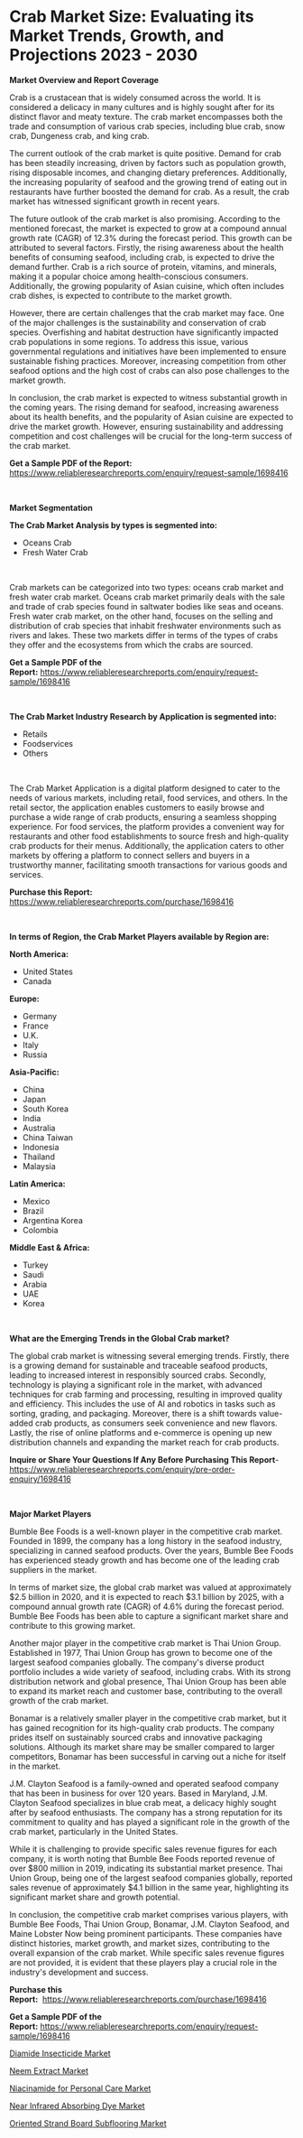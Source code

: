 <p><h1>Crab Market Size: Evaluating its Market Trends, Growth, and Projections 2023 - 2030</h1></p><p><strong>Market Overview and Report Coverage</strong></p>
<p><p>Crab is a crustacean that is widely consumed across the world. It is considered a delicacy in many cultures and is highly sought after for its distinct flavor and meaty texture. The crab market encompasses both the trade and consumption of various crab species, including blue crab, snow crab, Dungeness crab, and king crab.</p><p>The current outlook of the crab market is quite positive. Demand for crab has been steadily increasing, driven by factors such as population growth, rising disposable incomes, and changing dietary preferences. Additionally, the increasing popularity of seafood and the growing trend of eating out in restaurants have further boosted the demand for crab. As a result, the crab market has witnessed significant growth in recent years.</p><p>The future outlook of the crab market is also promising. According to the mentioned forecast, the market is expected to grow at a compound annual growth rate (CAGR) of 12.3% during the forecast period. This growth can be attributed to several factors. Firstly, the rising awareness about the health benefits of consuming seafood, including crab, is expected to drive the demand further. Crab is a rich source of protein, vitamins, and minerals, making it a popular choice among health-conscious consumers. Additionally, the growing popularity of Asian cuisine, which often includes crab dishes, is expected to contribute to the market growth.</p><p>However, there are certain challenges that the crab market may face. One of the major challenges is the sustainability and conservation of crab species. Overfishing and habitat destruction have significantly impacted crab populations in some regions. To address this issue, various governmental regulations and initiatives have been implemented to ensure sustainable fishing practices. Moreover, increasing competition from other seafood options and the high cost of crabs can also pose challenges to the market growth.</p><p>In conclusion, the crab market is expected to witness substantial growth in the coming years. The rising demand for seafood, increasing awareness about its health benefits, and the popularity of Asian cuisine are expected to drive the market growth. However, ensuring sustainability and addressing competition and cost challenges will be crucial for the long-term success of the crab market.</p></p>
<p><strong>Get a Sample PDF of the Report:</strong> <a href="https://www.reliableresearchreports.com/enquiry/request-sample/1698416">https://www.reliableresearchreports.com/enquiry/request-sample/1698416</a></p>
<p>&nbsp;</p>
<p><strong>Market Segmentation</strong></p>
<p><strong>The Crab Market Analysis by types is segmented into:</strong></p>
<p><ul><li>Oceans Crab</li><li>Fresh Water Crab</li></ul></p>
<p>&nbsp;</p>
<p><p>Crab markets can be categorized into two types: oceans crab market and fresh water crab market. Oceans crab market primarily deals with the sale and trade of crab species found in saltwater bodies like seas and oceans. Fresh water crab market, on the other hand, focuses on the selling and distribution of crab species that inhabit freshwater environments such as rivers and lakes. These two markets differ in terms of the types of crabs they offer and the ecosystems from which the crabs are sourced.</p></p>
<p><strong>Get a Sample PDF of the Report:</strong>&nbsp;<a href="https://www.reliableresearchreports.com/enquiry/request-sample/1698416">https://www.reliableresearchreports.com/enquiry/request-sample/1698416</a></p>
<p>&nbsp;</p>
<p><strong>The Crab Market Industry Research by Application is segmented into:</strong></p>
<p><ul><li>Retails</li><li>Foodservices</li><li>Others</li></ul></p>
<p>&nbsp;</p>
<p><p>The Crab Market Application is a digital platform designed to cater to the needs of various markets, including retail, food services, and others. In the retail sector, the application enables customers to easily browse and purchase a wide range of crab products, ensuring a seamless shopping experience. For food services, the platform provides a convenient way for restaurants and other food establishments to source fresh and high-quality crab products for their menus. Additionally, the application caters to other markets by offering a platform to connect sellers and buyers in a trustworthy manner, facilitating smooth transactions for various goods and services.</p></p>
<p><strong>Purchase this Report:</strong>&nbsp; <a href="https://www.reliableresearchreports.com/purchase/1698416">https://www.reliableresearchreports.com/purchase/1698416</a></p>
<p>&nbsp;</p>
<p><strong>In terms of Region, the Crab Market Players available by Region are:</strong></p>
<p>
    <p> <strong> North America: </strong>
        <ul>
            <li>United States</li>
            <li>Canada</li>
        </ul>
        </p> 
    <p> <strong> Europe: </strong>
        <ul>
            <li>Germany</li>
            <li>France</li>
            <li>U.K.</li>
            <li>Italy</li>
            <li>Russia</li>
        </ul>
        </p> 
    <p> <strong> Asia-Pacific: </strong>
        <ul>
            <li>China</li>
            <li>Japan</li>
            <li>South Korea</li>
            <li>India</li>
            <li>Australia</li>
            <li>China Taiwan</li>
            <li>Indonesia</li>
            <li>Thailand</li>
            <li>Malaysia</li>
        </ul>
        </p> 
    <p> <strong> Latin America: </strong>
        <ul>
            <li>Mexico</li>
            <li>Brazil</li>
            <li>Argentina Korea</li>
            <li>Colombia</li>
        </ul>
        </p> 
    <p> <strong> Middle East & Africa: </strong>
        <ul>
            <li>Turkey</li>
            <li>Saudi</li>
            <li>Arabia</li>
            <li>UAE</li>
            <li>Korea</li>
        </ul>
    </p>
    </p>
<p>&nbsp;</p>
<p><strong>What are the Emerging Trends in the Global Crab market?</strong></p>
<p><p>The global crab market is witnessing several emerging trends. Firstly, there is a growing demand for sustainable and traceable seafood products, leading to increased interest in responsibly sourced crabs. Secondly, technology is playing a significant role in the market, with advanced techniques for crab farming and processing, resulting in improved quality and efficiency. This includes the use of AI and robotics in tasks such as sorting, grading, and packaging. Moreover, there is a shift towards value-added crab products, as consumers seek convenience and new flavors. Lastly, the rise of online platforms and e-commerce is opening up new distribution channels and expanding the market reach for crab products.</p></p>
<p><strong>Inquire or Share Your Questions If Any Before Purchasing This Report</strong>- <a href="https://www.reliableresearchreports.com/enquiry/pre-order-enquiry/1698416">https://www.reliableresearchreports.com/enquiry/pre-order-enquiry/1698416</a></p>
<p>&nbsp;</p>
<p><strong>Major Market Players</strong></p>
<p><p>Bumble Bee Foods is a well-known player in the competitive crab market. Founded in 1899, the company has a long history in the seafood industry, specializing in canned seafood products. Over the years, Bumble Bee Foods has experienced steady growth and has become one of the leading crab suppliers in the market.</p><p>In terms of market size, the global crab market was valued at approximately $2.5 billion in 2020, and it is expected to reach $3.1 billion by 2025, with a compound annual growth rate (CAGR) of 4.6% during the forecast period. Bumble Bee Foods has been able to capture a significant market share and contribute to this growing market.</p><p>Another major player in the competitive crab market is Thai Union Group. Established in 1977, Thai Union Group has grown to become one of the largest seafood companies globally. The company's diverse product portfolio includes a wide variety of seafood, including crabs. With its strong distribution network and global presence, Thai Union Group has been able to expand its market reach and customer base, contributing to the overall growth of the crab market.</p><p>Bonamar is a relatively smaller player in the competitive crab market, but it has gained recognition for its high-quality crab products. The company prides itself on sustainably sourced crabs and innovative packaging solutions. Although its market share may be smaller compared to larger competitors, Bonamar has been successful in carving out a niche for itself in the market.</p><p>J.M. Clayton Seafood is a family-owned and operated seafood company that has been in business for over 120 years. Based in Maryland, J.M. Clayton Seafood specializes in blue crab meat, a delicacy highly sought after by seafood enthusiasts. The company has a strong reputation for its commitment to quality and has played a significant role in the growth of the crab market, particularly in the United States.</p><p>While it is challenging to provide specific sales revenue figures for each company, it is worth noting that Bumble Bee Foods reported revenue of over $800 million in 2019, indicating its substantial market presence. Thai Union Group, being one of the largest seafood companies globally, reported sales revenue of approximately $4.1 billion in the same year, highlighting its significant market share and growth potential.</p><p>In conclusion, the competitive crab market comprises various players, with Bumble Bee Foods, Thai Union Group, Bonamar, J.M. Clayton Seafood, and Maine Lobster Now being prominent participants. These companies have distinct histories, market growth, and market sizes, contributing to the overall expansion of the crab market. While specific sales revenue figures are not provided, it is evident that these players play a crucial role in the industry's development and success.</p></p>
<p><strong>Purchase this Report:</strong>&nbsp;&nbsp;<a href="https://www.reliableresearchreports.com/purchase/1698416">https://www.reliableresearchreports.com/purchase/1698416</a></p>
<p></p>
<p><strong>Get a Sample PDF of the Report:</strong>&nbsp;<a href="https://www.reliableresearchreports.com/enquiry/request-sample/1698416">https://www.reliableresearchreports.com/enquiry/request-sample/1698416</a></p>
<p><p><a href="https://github.com/FassouRP/Market-Research-Report-List-1/blob/main/diamide-insecticide-market.md">Diamide Insecticide Market</a></p><p><a href="https://github.com/ashepherd82/Market-Research-Report-List-1/blob/main/neem-extract-market.md">Neem Extract Market</a></p><p><a href="https://medium.com/@laurenglover76/niacinamide-for-personal-care-market-analysis-its-cagr-market-segmentation-and-global-industry-d7ce2c4f1344">Niacinamide for Personal Care Market</a></p><p><a href="https://medium.com/@bernadetteball666/near-infrared-absorbing-dye-market-competitive-analysis-market-trends-and-forecast-to-2030-4b4cf740f6fb">Near Infrared Absorbing Dye Market</a></p><p><a href="https://medium.com/@jenniferwhite656/oriented-strand-board-subflooring-market-analysis-and-sze-forecasted-for-period-from-2023-to-2030-c750387e145d">Oriented Strand Board Subflooring Market</a></p></p>